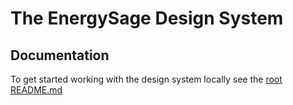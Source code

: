 # The EnergySage Design System

## Documentation

To get started working with the design system locally see the [root README.md](../README.md)
